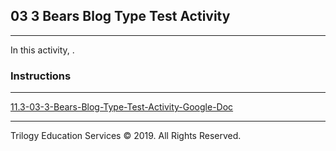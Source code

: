 ## 03 3 Bears Blog Type Test Activity

---

In this activity, .

### Instructions

---

[11.3-03-3-Bears-Blog-Type-Test-Activity-Google-Doc](https://docs.google.com/document/d/1D_KxP2ILnlrGxLKn1BhFCvENENccWQbmlb3Zyo8Sdh8/edit?usp=sharing)


---

Trilogy Education Services © 2019. All Rights Reserved.

